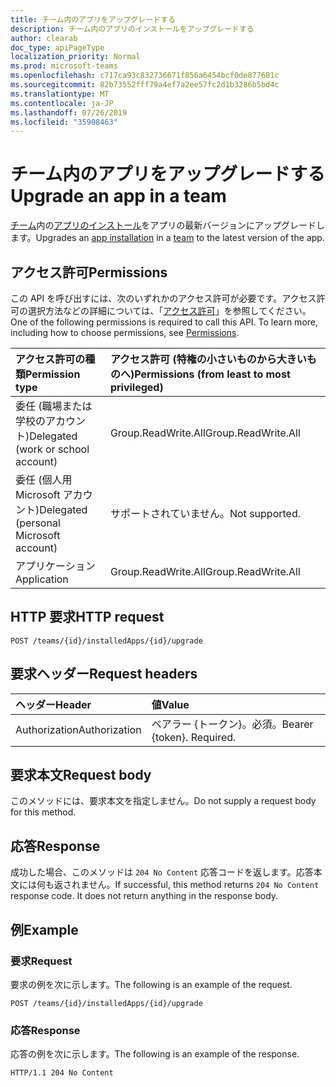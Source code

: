 ```yaml
---
title: チーム内のアプリをアップグレードする
description: チーム内のアプリのインストールをアップグレードする
author: clearab
doc_type: apiPageType
localization_priority: Normal
ms.prod: microsoft-teams
ms.openlocfilehash: c717ca93c832736671f856a6454bcf0de877681c
ms.sourcegitcommit: 82b73552fff79a4ef7a2ee57fc2d1b3286b5bd4c
ms.translationtype: MT
ms.contentlocale: ja-JP
ms.lasthandoff: 07/26/2019
ms.locfileid: "35908463"
---
```

# <a name="upgrade-an-app-in-a-team"></a><span data-ttu-id="ad21b-103">チーム内のアプリをアップグレードする</span><span class="sxs-lookup"><span data-stu-id="ad21b-103">Upgrade an app in a team</span></span>

<span data-ttu-id="ad21b-104">[チーム](../resources/team.md)内の[アプリのインストール](../resources/teamsappinstallation.md)をアプリの最新バージョンにアップグレードします。</span><span class="sxs-lookup"><span data-stu-id="ad21b-104">Upgrades an [app installation](../resources/teamsappinstallation.md) in a [team](../resources/team.md) to the latest version of the app.</span></span>

## <a name="permissions"></a><span data-ttu-id="ad21b-105">アクセス許可</span><span class="sxs-lookup"><span data-stu-id="ad21b-105">Permissions</span></span>

<span data-ttu-id="ad21b-p101">この API を呼び出すには、次のいずれかのアクセス許可が必要です。アクセス許可の選択方法などの詳細については、「[アクセス許可](/graph/permissions-reference)」を参照してください。</span><span class="sxs-lookup"><span data-stu-id="ad21b-p101">One of the following permissions is required to call this API. To learn more, including how to choose permissions, see [Permissions](/graph/permissions-reference).</span></span>

|<span data-ttu-id="ad21b-108">アクセス許可の種類</span><span class="sxs-lookup"><span data-stu-id="ad21b-108">Permission type</span></span>      | <span data-ttu-id="ad21b-109">アクセス許可 (特権の小さいものから大きいものへ)</span><span class="sxs-lookup"><span data-stu-id="ad21b-109">Permissions (from least to most privileged)</span></span>              |
|:--------------------|:---------------------------------------------------------|
|<span data-ttu-id="ad21b-110">委任 (職場または学校のアカウント)</span><span class="sxs-lookup"><span data-stu-id="ad21b-110">Delegated (work or school account)</span></span> | <span data-ttu-id="ad21b-111">Group.ReadWrite.All</span><span class="sxs-lookup"><span data-stu-id="ad21b-111">Group.ReadWrite.All</span></span>    |
|<span data-ttu-id="ad21b-112">委任 (個人用 Microsoft アカウント)</span><span class="sxs-lookup"><span data-stu-id="ad21b-112">Delegated (personal Microsoft account)</span></span> | <span data-ttu-id="ad21b-113">サポートされていません。</span><span class="sxs-lookup"><span data-stu-id="ad21b-113">Not supported.</span></span>    |
|<span data-ttu-id="ad21b-114">アプリケーション</span><span class="sxs-lookup"><span data-stu-id="ad21b-114">Application</span></span> | <span data-ttu-id="ad21b-115">Group.ReadWrite.All</span><span class="sxs-lookup"><span data-stu-id="ad21b-115">Group.ReadWrite.All</span></span>    |

## <a name="http-request"></a><span data-ttu-id="ad21b-116">HTTP 要求</span><span class="sxs-lookup"><span data-stu-id="ad21b-116">HTTP request</span></span>
<!-- { "blockType": "ignored" } -->
```http
POST /teams/{id}/installedApps/{id}/upgrade
```

## <a name="request-headers"></a><span data-ttu-id="ad21b-117">要求ヘッダー</span><span class="sxs-lookup"><span data-stu-id="ad21b-117">Request headers</span></span>

| <span data-ttu-id="ad21b-118">ヘッダー</span><span class="sxs-lookup"><span data-stu-id="ad21b-118">Header</span></span>       | <span data-ttu-id="ad21b-119">値</span><span class="sxs-lookup"><span data-stu-id="ad21b-119">Value</span></span> |
|:---------------|:--------|
| <span data-ttu-id="ad21b-120">Authorization</span><span class="sxs-lookup"><span data-stu-id="ad21b-120">Authorization</span></span>  | <span data-ttu-id="ad21b-p102">ベアラー {トークン}。必須。</span><span class="sxs-lookup"><span data-stu-id="ad21b-p102">Bearer {token}. Required.</span></span>  |

## <a name="request-body"></a><span data-ttu-id="ad21b-123">要求本文</span><span class="sxs-lookup"><span data-stu-id="ad21b-123">Request body</span></span>

<span data-ttu-id="ad21b-124">このメソッドには、要求本文を指定しません。</span><span class="sxs-lookup"><span data-stu-id="ad21b-124">Do not supply a request body for this method.</span></span>

## <a name="response"></a><span data-ttu-id="ad21b-125">応答</span><span class="sxs-lookup"><span data-stu-id="ad21b-125">Response</span></span>

<span data-ttu-id="ad21b-p103">成功した場合、このメソッドは `204 No Content` 応答コードを返します。応答本文には何も返されません。</span><span class="sxs-lookup"><span data-stu-id="ad21b-p103">If successful, this method returns `204 No Content` response code. It does not return anything in the response body.</span></span>

## <a name="example"></a><span data-ttu-id="ad21b-128">例</span><span class="sxs-lookup"><span data-stu-id="ad21b-128">Example</span></span>

### <a name="request"></a><span data-ttu-id="ad21b-129">要求</span><span class="sxs-lookup"><span data-stu-id="ad21b-129">Request</span></span>

<span data-ttu-id="ad21b-130">要求の例を次に示します。</span><span class="sxs-lookup"><span data-stu-id="ad21b-130">The following is an example of the request.</span></span>
<!-- {
  "blockType": "request",
  "name": "upgrade_teamsapp"
}-->

```http
POST /teams/{id}/installedApps/{id}/upgrade
```

### <a name="response"></a><span data-ttu-id="ad21b-131">応答</span><span class="sxs-lookup"><span data-stu-id="ad21b-131">Response</span></span>

<span data-ttu-id="ad21b-132">応答の例を次に示します。</span><span class="sxs-lookup"><span data-stu-id="ad21b-132">The following is an example of the response.</span></span> 

<!-- {
  "blockType": "response",
  "name": "upgrade_teamsapp",
  "truncated": true
} -->

```http
HTTP/1.1 204 No Content
```

<!-- uuid: 8fcb5dbc-d5aa-4681-8e31-b001d5168d79
2015-10-25 14:57:30 UTC -->
<!-- {
  "type": "#page.annotation",
  "description": "Get team",
  "keywords": "",
  "section": "documentation",
  "tocPath": ""
}-->
